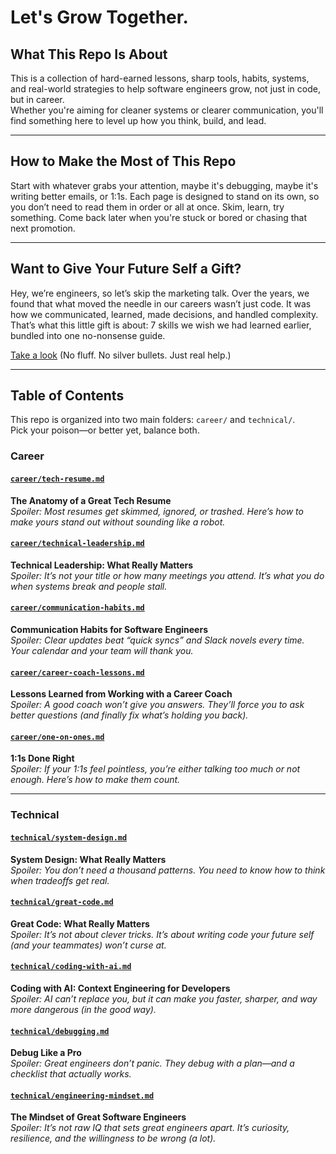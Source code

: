 # Let's Grow Together.

## What This Repo Is About

This is a collection of hard-earned lessons, sharp tools, habits, systems, and real-world strategies to help software engineers grow, not just in code, but in career.  
Whether you're aiming for cleaner systems or clearer communication, you'll find something here to level up how you think, build, and lead.

---

## How to Make the Most of This Repo

Start with whatever grabs your attention, maybe it's debugging, maybe it's writing better emails, or 1:1s. Each page is designed to stand on its own, so you don’t need to read them in order or all at once.
Skim, learn, try something. Come back later when you're stuck or bored or chasing that next promotion.

---

## Want to Give Your Future Self a Gift?

Hey, we’re engineers, so let’s skip the marketing talk.
Over the years, we found that what moved the needle in our careers wasn’t just code. It was how we communicated, learned, made decisions, and handled complexity.
That’s what this little gift is about: 7 skills we wish we had learned earlier, bundled into one no-nonsense guide.

[Take a look](https://www.bytestoskills.co/) (No fluff. No silver bullets. Just real help.)

---

## Table of Contents

This repo is organized into two main folders: `career/` and `technical/`.  
Pick your poison—or better yet, balance both.

### Career

#### [`career/tech-resume.md`](./career/tech-resume.md)  
**The Anatomy of a Great Tech Resume**  
*Spoiler: Most resumes get skimmed, ignored, or trashed. Here’s how to make yours stand out without sounding like a robot.*

#### [`career/technical-leadership.md`](./career/technical-leadership.md)  
**Technical Leadership: What Really Matters**  
*Spoiler: It’s not your title or how many meetings you attend. It’s what you do when systems break and people stall.*

#### [`career/communication-habits.md`](./career/communication-habits.md)  
**Communication Habits for Software Engineers**  
*Spoiler: Clear updates beat “quick syncs” and Slack novels every time. Your calendar and your team will thank you.*

#### [`career/career-coach-lessons.md`](./career/career-coach-lessons.md)  
**Lessons Learned from Working with a Career Coach**  
*Spoiler: A good coach won’t give you answers. They’ll force you to ask better questions (and finally fix what’s holding you back).*

#### [`career/one-on-ones.md`](./career/one-on-ones.md)  
**1:1s Done Right**  
*Spoiler: If your 1:1s feel pointless, you’re either talking too much or not enough. Here’s how to make them count.*

---

### Technical

#### [`technical/system-design.md`](./technical/system-design.md)  
**System Design: What Really Matters**  
*Spoiler: You don’t need a thousand patterns. You need to know how to think when tradeoffs get real.*

#### [`technical/great-code.md`](./technical/great-code.md)  
**Great Code: What Really Matters**  
*Spoiler: It’s not about clever tricks. It’s about writing code your future self (and your teammates) won’t curse at.*

#### [`technical/coding-with-ai.md`](./technical/coding-with-ai.md)  
**Coding with AI: Context Engineering for Developers**  
*Spoiler: AI can’t replace you, but it can make you faster, sharper, and way more dangerous (in the good way).*

#### [`technical/debugging.md`](./technical/debugging.md)  
**Debug Like a Pro**  
*Spoiler: Great engineers don’t panic. They debug with a plan—and a checklist that actually works.*

#### [`technical/engineering-mindset.md`](./technical/engineering-mindset.md)  
**The Mindset of Great Software Engineers**  
*Spoiler: It’s not raw IQ that sets great engineers apart. It’s curiosity, resilience, and the willingness to be wrong (a lot).*
